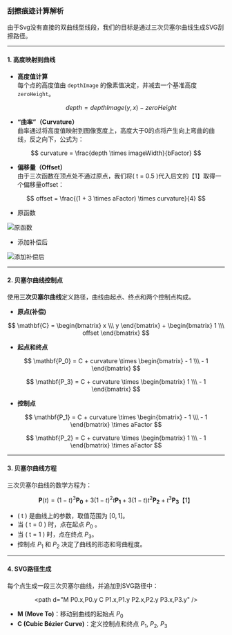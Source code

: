 ### 刮擦痕迹计算解析

由于Svg没有直接的双曲线型线段，我们的目标是通过三次贝塞尔曲线生成SVG刮擦路径。

---

#### **1. 高度映射到曲线**

- **高度值计算**  
  每个点的高度值由 `depthImage` 的像素值决定，并减去一个基准高度 `zeroHeight`。
  
  $$
  depth = depthImage(y, x) - zeroHeight
  $$

- **“曲率”（Curvature）**  
  曲率通过将高度值映射到图像宽度上，高度大于0的点将产生向上弯曲的曲线，反之向下，公式为：
  
$$
  curvature = \frac{depth \times imageWidth}{bFactor}
$$

- **偏移量（Offset）**  
  由于三次函数在顶点处不通过原点，我们将\( t = 0.5 \)代入后文的【1】取得一个偏移量offset：
  
$$
  offset = \frac{(1 + 3 \times aFactor) \times curvature}{4}
$$

- 原函数

![原函数](https://github.com/user-attachments/assets/644e49ac-1081-4be3-a704-3025e4440fca)

- 添加补偿后

![添加补偿后](https://github.com/user-attachments/assets/218fd7d7-90b7-4e14-8cd3-3115389c5088)



---

#### **2. 贝塞尔曲线控制点**

使用**三次贝塞尔曲线**定义路径，曲线由起点、终点和两个控制点构成。

- **原点(补偿)**

$$
  \mathbf{C} = \begin{bmatrix} x \\\ y \end{bmatrix} + \begin{bmatrix} 1 \\\ offset \end{bmatrix}
$$

- **起点和终点**

$$
  \mathbf{P_0} = C + curvature \times \begin{bmatrix}  - 1 \\\  - 1 \end{bmatrix}
$$

$$
  \mathbf{P_3} = C + curvature \times \begin{bmatrix}  1 \\\ - 1 \end{bmatrix}
$$

- **控制点**

$$
  \mathbf{P_1} = C + curvature \times \begin{bmatrix} - 1 \\\ - 1 \end{bmatrix}  \times aFactor
$$

$$
  \mathbf{P_2} = C + curvature \times \begin{bmatrix} 1 \\\ - 1 \end{bmatrix} \times aFactor
$$

---

#### **3. 贝塞尔曲线方程**

三次贝塞尔曲线的数学方程为：

$$
\mathbf{P}(t) = (1-t)^3 \mathbf{P_0} + 3(1-t)^2 t \mathbf{P_1} + 3(1-t) t^2 \mathbf{P_2} + t^3 \mathbf{P_3} 【1】
$$

- \( t \) 是曲线上的参数，取值范围为 $[0, 1]$。  
- 当 \( t = 0 \) 时，点在起点 $P_0$ 。  
- 当 \( t = 1 \) 时，点在终点  $P_3$。  
- 控制点 $P_1$ 和 $P_2$ 决定了曲线的形态和弯曲程度。

---

#### **4. SVG路径生成**

每个点生成一段三次贝塞尔曲线，并追加到SVG路径中：

$$
\text{<path d="M P0.x,P0.y C P1.x,P1.y P2.x,P2.y P3.x,P3.y" />}
$$

- **M (Move To)**：移动到曲线的起始点 $P_0$
- **C (Cubic Bézier Curve)**：定义控制点和终点 $P_1$, $P_2$, $P_3$


